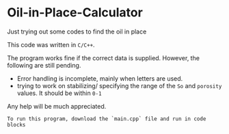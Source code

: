 # Oil-in-Place-Calculator
Just trying out some codes to find the oil in place

This code was written in `C/C++`.

The program works fine if the correct data is supplied. However, the following are still pending.

- Error handling is incomplete, mainly when letters are used.
- trying to work on stabilizing/ specifying the range of the `So` and `porosity` values. It should be within `0-1` 

Any help will be much appreciated.
```
To run this program, download the `main.cpp` file and run in code blocks
```
